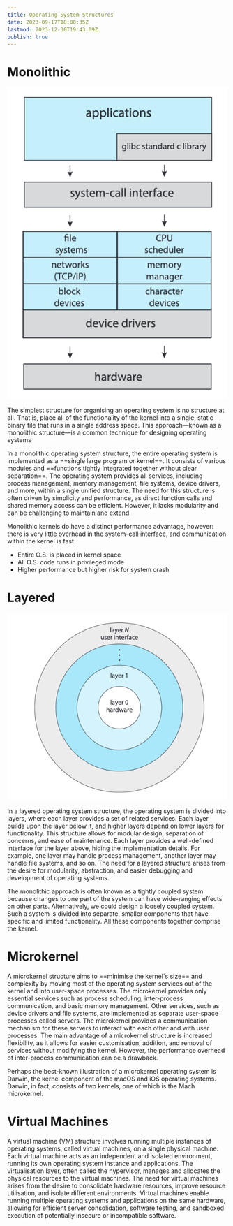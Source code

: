 ```yaml
---
title: Operating System Structures
date: 2023-09-17T18:00:35Z
lastmod: 2023-12-30T19:43:09Z
publish: true
---
```


# Monolithic

![Operating System Structures-2](../_old-attachments/Operating%20System%20Structures-2.png)

The simplest structure for organising an operating system is no structure at all. That is, place all of the functionality of the kernel into a single, static binary file that runs in a single address space. This approach—known as a monolithic structure—is a common technique for designing operating systems

In a monolithic operating system structure, the entire operating system is implemented as a ==single large program or kernel==. It consists of various modules and ==functions tightly integrated together without clear separation==. The operating system provides all services, including process management, memory management, file systems, device drivers, and more, within a single unified structure. The need for this structure is often driven by simplicity and performance, as direct function calls and shared memory access can be efficient. However, it lacks modularity and can be challenging to maintain and extend.

Monolithic kernels do have a distinct performance advantage, however: there is very little overhead in the system-call interface, and communication within the kernel is fast

* Entire O.S. is placed in kernel space
* All O.S. code runs in privileged mode
* Higher performance but higher risk for system crash

# Layered

​![Operating System Structures](../_old-attachments/Operating%20System%20Structures.png)​

In a layered operating system structure, the operating system is divided into layers, where each layer provides a set of related services. Each layer builds upon the layer below it, and higher layers depend on lower layers for functionality. This structure allows for modular design, separation of concerns, and ease of maintenance. Each layer provides a well-defined interface for the layer above, hiding the implementation details. For example, one layer may handle process management, another layer may handle file systems, and so on. The need for a layered structure arises from the desire for modularity, abstraction, and easier debugging and development of operating systems.

The monolithic approach is often known as a tightly coupled system because changes to one part of the system can have wide-ranging effects on other parts. Alternatively, we could design a loosely coupled system. Such a system is divided into separate, smaller components that have specific and limited functionality. All these components together comprise the kernel.

# Microkernel

A microkernel structure aims to ==minimise the kernel's size== and complexity by moving most of the operating system services out of the kernel and into user-space processes. The microkernel provides only essential services such as process scheduling, inter-process communication, and basic memory management. Other services, such as device drivers and file systems, are implemented as separate user-space processes called servers. The microkernel provides a communication mechanism for these servers to interact with each other and with user processes. The main advantage of a microkernel structure is increased flexibility, as it allows for easier customisation, addition, and removal of services without modifying the kernel. However, the performance overhead of inter-process communication can be a drawback.

Perhaps the best-known illustration of a microkernel operating system is Darwin, the kernel component of the macOS and iOS operating systems. Darwin, in fact, consists of two kernels, one of which is the Mach microkernel.

# Virtual Machines

A virtual machine (VM) structure involves running multiple instances of operating systems, called virtual machines, on a single physical machine. Each virtual machine acts as an independent and isolated environment, running its own operating system instance and applications. The virtualisation layer, often called the hypervisor, manages and allocates the physical resources to the virtual machines. The need for virtual machines arises from the desire to consolidate hardware resources, improve resource utilisation, and isolate different environments. Virtual machines enable running multiple operating systems and applications on the same hardware, allowing for efficient server consolidation, software testing, and sandboxed execution of potentially insecure or incompatible software.
